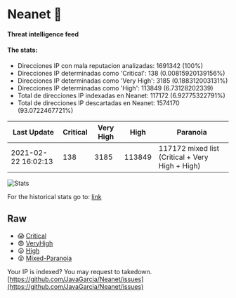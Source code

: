 # Neanet :hocho:
#### Threat intelligence feed
#### The stats:

- Direcciones IP con mala reputacion analizadas: 1691342 (100%)
- Direcciones IP determinadas como 'Critical':  138 (0.00815920139156%)
- Direcciones IP determinadas como 'Very High':  3185 (0.188312003131%)
- Direcciones IP determinadas como 'High':  113849 (6.73128202339)
- Total de direcciones IP indexadas en Neanet:  117172 (6.92775322791%)
- Total de direcciones IP descartadas en Neanet:  1574170 (93.0722467721%)

| Last Update | Critical | Very High | High | Paranoia |
| --- | --- | --- | --- | --- |
| 2021-02-22 16:02:13 | 138 | 3185 | 113849 | 117172 mixed list (Critical + Very High + High)|

![Stats](https://docs.google.com/spreadsheets/d/e/2PACX-1vSnaNMIXVabIpDJjufMlzH7poXnshF3mgd8Is1g9ytUEzVsP5my4Trn8f-xkoLLQ38xpL3HtmUexLo6/pubchart?oid=501124687&format=image)

For the historical stats go to: [link](/stats.csv)
## Raw
- :scream: [Critical](https://raw.githubusercontent.com/JavaGarcia/Neanet/master/blacklists/neanet_critical.txt)
- :fearful: [VeryHigh](https://raw.githubusercontent.com/JavaGarcia/Neanet/master/blacklists/neanet_veryHigh.txtt)
- :frowning: [High](https://raw.githubusercontent.com/JavaGarcia/Neanet/master/blacklists/neanet_high.txt)
- :dizzy_face: [Mixed-Paranoia](https://raw.githubusercontent.com/JavaGarcia/Neanet/master/blacklists/neanet_all.txt)


Your IP is indexed? You may request to takedown. [https://github.com/JavaGarcia/Neanet/issues](https://github.com/JavaGarcia/Neanet/issues)
































































































































































































































































































































































































































































































































































































































































































































































































































































































































































































































































































































































































































































































































































































































































































































































































































































































































































































































































































































































































































































































































































































































































































































































































































































































































































































































































































































































































































































































































































































































































































































































































































































































































































































































































































































































































































































































































































































































































































































































































































































































































































































































































































































































































































































































































































